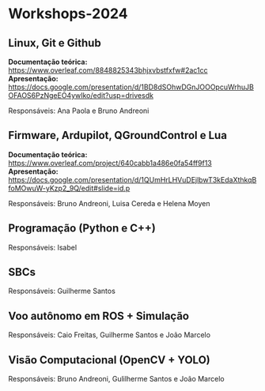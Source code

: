 # Workshops-2024

## Linux, Git e Github
**Documentação teórica:** https://www.overleaf.com/8848825343bhjxvbstfxfw#2ac1cc
**Apresentação:** https://docs.google.com/presentation/d/1BD8dSOhwDGnJOOOpcuWrhuJBOFAOS6PzNgeEO4ywIko/edit?usp=drivesdk

Responsáveis: Ana Paola e Bruno Andreoni


## Firmware, Ardupilot, QGroundControl e Lua
**Documentação teórica:** https://www.overleaf.com/project/640cabb1a486e0fa54ff9f13
**Apresentação:** https://docs.google.com/presentation/d/1QUmHrLHVuDEjlbwT3kEdaXthkqBfoMOwuW-yKzp2_9Q/edit#slide=id.p

Responsáveis: Bruno Andreoni, Luisa Cereda e Helena Moyen

## Programação (Python e C++)
Responsáveis: Isabel
## SBCs
Responsáveis: Guilherme Santos

## Voo autônomo em ROS + Simulação
Responsáveis: Caio Freitas, Guilherme Santos e João Marcelo

## Visão Computacional (OpenCV + YOLO)
Responsáveis: Bruno Andreoni, Gulilherme Santos e João Marcelo
